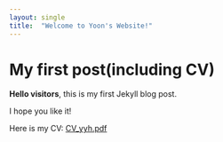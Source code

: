 ```yaml
---
layout: single
title:  "Welcome to Yoon's Website!"
---
```


# My first post(including CV)

**Hello visitors**, this is my first Jekyll blog post.

I hope you like it! 

Here is my CV: [CV_yyh.pdf](https://github.com/gsyho95/gsyho95.github.io/files/6603585/CV_yyh.pdf)


